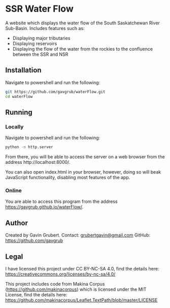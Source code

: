 # SSR Water Flow
A website which displays the water flow of the South Saskatchewan River Sub-Basin. Includes features such as:
- Displaying major tributaries
- Displaying reservoirs
- Displaying the flow of the water from the rockies to the confluence between the SSR and NSR

## Installation
Navigate to powershell and run the following:
```bash
git https://github.com/gavgrub/waterFlow.git
cd waterFlow
```

## Running

### Locally
Navigate to powershell and run the following:
```bash
python -m http.server
```
From there, you will be able to access the server on a web browser from the address http://localhost:8000/.

You can also open index.html in your browser, however, doing so will beak JavaScript functionality, disabling most features of the app.

### Online
You are able to access this program from the address https://gavgrub.github.io/waterFlow/.

## Author
Created by Gavin Grubert.
Contact: grubertgavin@gmail.com 
GitHub: https://github.com/gavgrub

## Legal
I have licensed this project under CC BY-NC-SA 4.0, find the details here:
https://creativecommons.org/licenses/by-nc-sa/4.0/

This project includes code from Makina Corpus (https://github.com/makinacorpus) which is licensed under the MIT License, find the details here:
https://github.com/makinacorpus/Leaflet.TextPath/blob/master/LICENSE